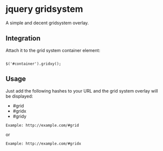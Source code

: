 # jquery gridsystem
A simple and decent gridsystem overlay.

## Integration

Attach it to the grid system container element:

<pre><code>
$('#container').gridxy();
</code></pre>

## Usage
Just add the following hashes to your URL and the grid system overlay will be displayed:

<ul>
	<li>#grid</li>
	<li>#gridx</li>
	<li>#gridy</li>
</ul>

	Example: http://example.com/#grid

or

	Example: http://example.com/#gridx 

